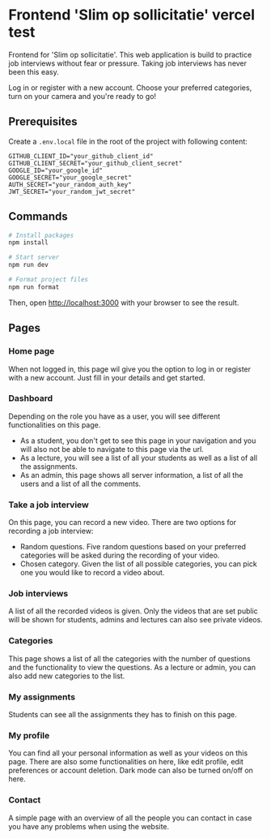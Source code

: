 # Frontend 'Slim op sollicitatie' vercel test

Frontend for 'Slim op sollicitatie'. This web application is build to practice job interviews without fear or pressure. Taking job interviews has never been this easy.

Log in or register with a new account. Choose your preferred categories, turn on your camera and you're ready to go!

## Prerequisites

Create a `.env.local` file in the root of the project with following content:

```
GITHUB_CLIENT_ID="your_github_client_id"
GITHUB_CLIENT_SECRET="your_github_client_secret"
GOOGLE_ID="your_google_id"
GOOGLE_SECRET="your_google_secret"
AUTH_SECRET="your_random_auth_key"
JWT_SECRET="your_random_jwt_secret"
```

## Commands

```bash
# Install packages
npm install

# Start server
npm run dev

# Format project files
npm run format
```

Then, open [http://localhost:3000](http://localhost:3000) with your browser to see the result.

## Pages

### Home page

When not logged in, this page wil give you the option to log in or register with a new account. Just fill in your details and get started.

### Dashboard

Depending on the role you have as a user, you will see different functionalities on this page.
- As a student, you don't get to see this page in your navigation and you will also not be able to navigate to this page via the url.
- As a lecture, you will see a list of all your students as well as a list of all the assignments.
- As an admin, this page shows all server information, a list of all the users and a list of all the comments.

### Take a job interview

On this page, you can record a new video. 
There are two options for recording a job interview:
- Random questions. Five random questions based on your preferred categories will be asked during the recording of your video.
- Chosen category. Given the list of all possible categories, you can pick one you would like to record a video about.

### Job interviews

A list of all the recorded videos is given. Only the videos that are set public will be shown for students, admins and lectures can also see private videos.

### Categories

This page shows a list of all the categories with the number of questions and the functionality to view the questions.
As a lecture or admin, you can also add new categories to the list.

### My assignments

Students can see all the assignments they has to finish on this page.

### My profile

You can find all your personal information as well as your videos on this page.
There are also some functionalities on here, like edit profile, edit preferences or account deletion.
Dark mode can also be turned on/off on here.

### Contact

A simple page with an overview of all the people you can contact in case you have any problems when using the website.
